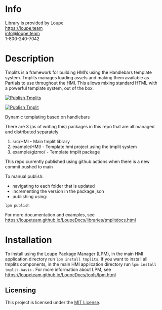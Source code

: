 # Info
Library is provided by Loupe  
https://loupe.team  
info@loupe.team  
1-800-240-7042  

# Description
Tmplits is a framework for building HMI’s using the Handlebars template system. Tmplits manages loading assets and making them available as Partials to use throughout the HMI. This allows mixing standard HTML with a powerful template system, out of the box.

[![Publish Tmplits](https://github.com/loupeteam/tmplits/actions/workflows/publish-tmplits.yml/badge.svg)](https://github.com/loupeteam/tmplits/actions/workflows/publish-tmplits.yml)

[![Publish Tmplit](https://github.com/loupeteam/tmplits/actions/workflows/npm-publish-github-packages.yml/badge.svg)](https://github.com/loupeteam/tmplits/actions/workflows/npm-publish-github-packages.yml)

Dynamic templating based on handlebars

There are 3 (as of writing this) packages in this repo that are all managed and distributed separately

1. src/HMI - Main tmplit library
2. example/HMI/ - Template hmi project using the tmplit system
3. example/gizmo/ - Template tmplit package


This repo currently published using github actions when there is a new commit pushed to main

To manual publish:
- navigating to each folder that is updated
- incrementing the version in the package json
- publishing using:
```
lpm publish
```

For more documentation and examples, see https://loupeteam.github.io/LoupeDocs/libraries/tmplitdocs.html

# Installation
To install using the Loupe Package Manager (LPM), in the main HMI application directory run `lpm install tmplits`.
If you want to install all tmplits components, in the main HMI application directory run `lpm install tmplit-basic` . For more information about LPM, see https://loupeteam.github.io/LoupeDocs/tools/lpm.html

## Licensing

This project is licensed under the [MIT License](LICENSE).